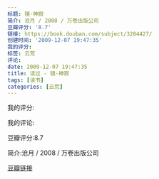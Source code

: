 ```yaml
---
标题: 镜·神寂
简介: 沧月 / 2008 / 万卷出版公司
豆瓣评分: '8.7'
链接: https://book.douban.com/subject/3284427/
创建时间: '2009-12-07 19:47:35'
我的评分:
标签: 云荒
评论:
date: 2009-12-07 19:47:35
title: 读过 - 镜·神寂
tags: [读书]
categories: [云荒]
---
```


我的评分:

我的评论:

豆瓣评分:8.7

简介:沧月 / 2008 / 万卷出版公司

[豆瓣链接](https://book.douban.com/subject/3284427/)

